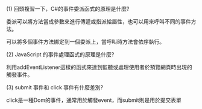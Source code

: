(1) 回頭複習一下，C#的事件委派函式的原理是什麼?

委派可以將方法當成參數來進行傳遞或指派給屬性，也可以用來呼叫不同的事件方法。 

可以將多個事件方法綁定到一個委派上，當呼叫時方法會依序執行。

(2) JavaScript 的事件處理函式的原理是什麼?

利用addEventListener這樣的函式來達到監聽或處理使用者於預覽網頁時出現的觸發事件。

(3) submit 事件和 click 事件有什麼差別?

click是一種Dom的事件，通常用於觸發event，而submit則是用於提交表單
